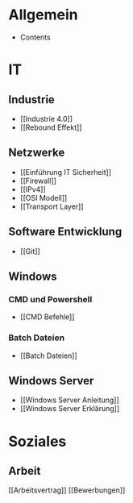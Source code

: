 # Allgemein
- Contents
# IT
## Industrie
- [[Industrie 4.0]]
- [[Rebound Effekt]]
## Netzwerke
- [[Einführung IT Sicherheit]]
- [[Firewall]]
- [[IPv4]]
- [[OSI Modell]]
- [[Transport Layer]]
## Software Entwicklung
- [[Git]]
## Windows 
### CMD und Powershell
- [[CMD Befehle]]
### Batch Dateien
- [[Batch Dateien]]
## Windows Server
- [[Windows Server Anleitung]]
- [[Windows Server Erklärung]]
# Soziales
## Arbeit
[[Arbeitsvertrag]]
[[Bewerbungen]]